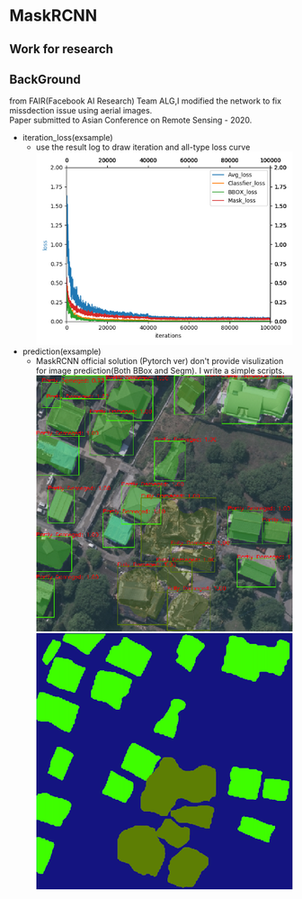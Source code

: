 # MaskRCNN
Work for research
---
BackGround
---
from FAIR(Facebook AI Research) Team ALG,I modified the network to fix missdection issue using aerial images.</br>
Paper submitted to Asian Conference on Remote Sensing - 2020.</br>
- iteration_loss(exsample)
  - use the result log to draw iteration and all-type loss curve
  ![image](https://github.com/Zireael19Andre/MaskRCNN/blob/master/image/loss_vis.jpg)
- prediction(exsample)
  - MaskRCNN official solution (Pytorch ver) don't provide visulization for image prediction(Both BBox and Segm).
  I write a simple scripts.
  ![image](https://github.com/Zireael19Andre/MaskRCNN/blob/master/image/BBox.png)
  ![image](https://github.com/Zireael19Andre/MaskRCNN/blob/master/image/Segm.png)

